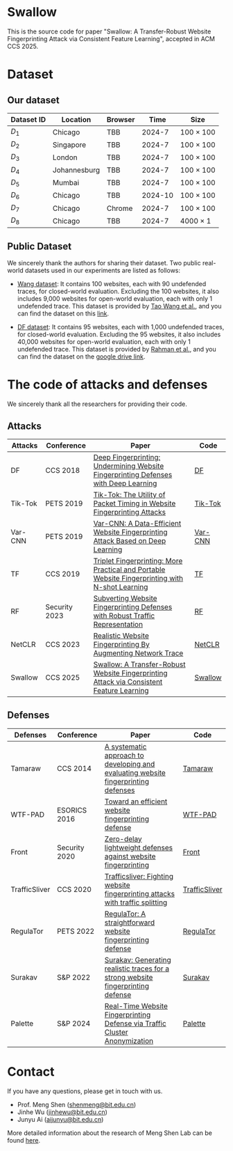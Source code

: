 # Swallow

This is the source code for paper "Swallow: A Transfer-Robust Website Fingerprinting Attack via Consistent Feature Learning", accepted in ACM CCS 2025.

# Dataset
## Our dataset

| Dataset ID | Location     | Browser | Time    | Size       |
|------------|--------------|---------|---------|------------|
| $D_1$      | Chicago      | TBB     | 2024-7  | 100 × 100  |
| $D_2$      | Singapore    | TBB     | 2024-7  | 100 × 100  |
| $D_3$      | London       | TBB     | 2024-7  | 100 × 100  |
| $D_4$      | Johannesburg | TBB     | 2024-7  | 100 × 100  |
| $D_5$      | Mumbai       | TBB     | 2024-7  | 100 × 100  |
| $D_6$      | Chicago      | TBB     | 2024-10 | 100 × 100  |
| $D_7$      | Chicago      | Chrome  | 2024-7  | 100 × 100  |
| $D_8$      | Chicago      | TBB     | 2024-7  | 4000 × 1   |


## Public Dataset
We sincerely thank the authors for sharing their dataset. Two public real-world datasets used in our experiments are listed as follows:



* [Wang dataset](https://www.usenix.org/conference/usenixsecurity14/technical-sessions/presentation/wang_tao): It contains 100 websites, each with 90 undefended traces, for closed-world evaluation. Excluding the 100 websites, it also includes 9,000 websites for open-world evaluation, each with only 1 undefended trace.
This dataset is provided by [Tao Wang et al.](https://www.cs.sfu.ca/~taowang/wf/index.html), and you can find the dataset on this [link](https://www.cs.sfu.ca/~taowang/wf/index.html).

* [DF dataset](https://dl.acm.org/doi/pdf/10.1145/3243734.3243768): It contains 95 websites, each with 1,000 undefended traces, for closed-world evaluation. Excluding the 95 websites, it also includes 40,000 websites for open-world evaluation, each with only 1 undefended trace. 
This dataset is provided by [Rahman et al.](https://github.com/msrocean/Tik_Tok), and you can find the dataset on the [google drive link](https://drive.google.com/file/d/1q0wWJPEtaXmv53QIT5tErxVXv3QokwUg/view?usp=drive_link).




# The code of attacks and defenses

We sincerely thank all the researchers for providing their code.

## Attacks
| Attacks | Conference    | Paper                                                        | Code                                                                                                  |
|---------|---------------| ------------------------------------------------------------ |-------------------------------------------------------------------------------------------------------|
| DF      | CCS 2018      | [Deep Fingerprinting: Undermining Website Fingerprinting Defenses with Deep Learning](https://dl.acm.org/doi/pdf/10.1145/3243734.3243768) | [DF](https://github.com/deep-fingerprinting/df)                                                       |
| Tik-Tok | PETS 2019     | [Tik-Tok: The Utility of Packet Timing in Website Fingerprinting Attacks](https://petsymposium.org/popets/2020/popets-2020-0043.pdf) | [Tik-Tok](https://github.com/msrocean/Tik_Tok)                                                        |
| Var-CNN | PETS 2019     | [Var-CNN: A Data-Efficient Website Fingerprinting Attack Based on Deep Learning](https://arxiv.org/pdf/1802.10215) | [Var-CNN](https://github.com/sanjit-bhat/Var-CNN)                                                     |
| TF      | CCS 2019      | [Triplet Fingerprinting: More Practical and Portable Website Fingerprinting with N-shot Learning](https://dl.acm.org/doi/pdf/10.1145/3319535.3354217) | [TF](https://github.com/triplet-fingerprinting/tf)                                                    |
| RF      | Security 2023 | [Subverting Website Fingerprinting Defenses with Robust Traffic Representation](https://www.usenix.org/system/files/sec23fall-prepub-621_shen-meng.pdf) | [RF](https://github.com/robust-fingerprinting/RF)                                                     |
| NetCLR  | CCS 2023      | [Realistic Website Fingerprinting By Augmenting Network Trace](https://arxiv.org/pdf/2309.10147) | [NetCLR](https://github.com/SPIN-UMass/Realistic-Website-Fingerprinting-By-Augmenting-Network-Traces) |
| Swallow | CCS 2025      | [Swallow: A Transfer-Robust Website Fingerprinting Attack via Consistent Feature Learning](https://arxiv.org/pdf/2407.00918) | [Swallow](https://github.com/wujinhe0814/Swallow)                                                     |

## Defenses 

| Defenses      | Conference    | Paper                                                                                    | Code                                                                      |
|---------------|---------------|------------------------------------------------------------------------------------------|---------------------------------------------------------------------------|
| Tamaraw       | CCS 2014      | [A systematic approach to developing and evaluating website fingerprinting defenses](https://dl.acm.org/doi/abs/10.1145/2660267.2660362 ) | [Tamaraw](https://www.cs.sfu.ca/~taowang/wf/index.html)                   |
| WTF-PAD       | ESORICS 2016  | [Toward an efficient website fingerprinting defense](https://link.springer.com/chapter/10.1007/978-3-319-45744-4_2)          | [WTF-PAD](https://github.com/websitefingerprinting/WebsiteFingerprinting/) |
| Front         | Security 2020 | [Zero-delay lightweight defenses against website fingerprinting](https://www.usenix.org/conference/usenixsecurity20/presentation/gong) | [Front](https://github.com/websitefingerprinting/WebsiteFingerprinting/)  |
| TrafficSliver | CCS 2020      | [Trafficsliver: Fighting website fingerprinting attacks with traffic splitting](https://dl.acm.org/doi/abs/10.1145/3372297.3423351)       | [TrafficSliver](https://github.com/TrafficSliver/splitting_simulator)     |
| RegulaTor     | PETS 2022     | [RegulaTor: A straightforward website fingerprinting defense](https://arxiv.org/abs/2012.06609)  | [RegulaTor](https://github.com/jkhollandjr/RegulaTor)                     |
| Surakav       | S&P 2022      | [Surakav: Generating realistic traces for a strong website fingerprinting defense](https://www.example.com ) | [Surakav](https://github.com/websitefingerprinting/surakav-imp)           |
| Palette       | S&P 2024      | [Real-Time Website Fingerprinting Defense via Traffic Cluster Anonymization](https://www.computer.org/csdl/proceedings-article/sp/2024/313000a263/1WPcZnZILHa) | [Palette](https://github.com/kxdkxd/Palette)            |


# Contact
If you have any questions, please get in touch with us.

* Prof. Meng Shen ([shenmeng@bit.edu.cn](shenmeng@bit.edu.cn))
* Jinhe Wu ([jinhewu@bit.edu.cn](jinhewu@bit.edu.cn))
* Junyu Ai ([aijunyu@bit.edu.cn](aijunyu@bit.edu.cn))

More detailed information about the research of Meng Shen Lab can be found [here](https://mengshen-office.github.io/).